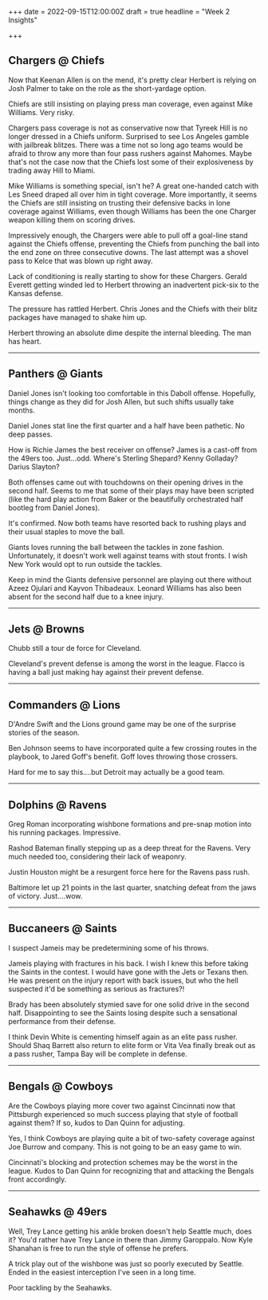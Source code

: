 +++
date = 2022-09-15T12:00:00Z
draft = true
headline = "Week 2 Insights"

+++
## Chargers @ Chiefs

Now that Keenan Allen is on the mend, it's pretty clear Herbert is relying on Josh Palmer to take on the role as the short-yardage option.

Chiefs are still insisting on playing press man coverage, even against Mike Williams. Very risky.

Chargers pass coverage is not as conservative now that Tyreek Hill is no longer dressed in a Chiefs uniform. Surprised to see Los Angeles gamble with jailbreak blitzes. There was a time not so long ago teams would be afraid to throw any more than four pass rushers against Mahomes. Maybe that's not the case now that the Chiefs lost some of their explosiveness by trading away Hill to Miami.

Mike Williams is something special, isn't he? A great one-handed catch with Les Sneed draped all over him in tight coverage.  More importantly, it seems the Chiefs are still insisting on trusting their defensive backs in lone coverage against Williams, even though Williams has been the one Charger weapon killing them on scoring drives.

Impressively enough, the Chargers were able to pull off a goal-line stand against the Chiefs offense, preventing the Chiefs from punching the ball into the end zone on three consecutive downs. The last attempt was a shovel pass to Kelce that was blown up right away.

Lack of conditioning is really starting to show for these Chargers. Gerald Everett getting winded led to Herbert throwing an inadvertent pick-six to the Kansas defense.

The pressure has rattled Herbert. Chris Jones and the Chiefs with their blitz packages have managed to shake him up.

Herbert throwing an absolute dime despite the internal bleeding. The man has heart.

***

## Panthers @ Giants

Daniel Jones isn't looking too comfortable in this Daboll offense. Hopefully, things change as they did for Josh Allen, but such shifts usually take months.

Daniel Jones stat line the first quarter and a half have been pathetic. No deep passes.

How is Richie James the best receiver on offense? James is a cast-off from the 49ers too. Just...odd. Where's Sterling Shepard? Kenny Golladay? Darius Slayton?

Both offenses came out with touchdowns on their opening drives in the second half. Seems to me that some of their plays may have been scripted (like the hard play action from Baker or the beautifully orchestrated half bootleg from Daniel Jones).

It's confirmed. Now both teams have resorted back to rushing plays and their usual staples to move the ball.

Giants loves running the ball between the tackles in zone fashion. Unfortunately, it doesn't work well against teams with stout fronts. I wish New York would opt to run outside the tackles.

Keep in mind the Giants defensive personnel are playing out there without Azeez Ojulari and Kayvon Thibadeaux. Leonard Williams has also been absent for the second half due to a knee injury.

***

## Jets @ Browns

Chubb still a tour de force for Cleveland.

Cleveland's prevent defense is among the worst in the league. Flacco is having a ball just making hay against their prevent defense.

***

## Commanders @ Lions

D'Andre Swift and the Lions ground game may be one of the surprise stories of the season.

Ben Johnson seems to have incorporated quite a few crossing routes in the playbook, to Jared Goff's benefit. Goff loves throwing those crossers.

Hard for me to say this....but Detroit may actually be a good team.

***

## Dolphins @ Ravens

Greg Roman incorporating wishbone formations and pre-snap motion into his running packages. Impressive.

Rashod Bateman finally stepping up as a deep threat for the Ravens. Very much needed too, considering their lack of weaponry.

Justin Houston might be a resurgent force here for the Ravens pass rush.

Baltimore let up 21 points in the last quarter, snatching defeat from the jaws of victory. Just....wow.

***

## Buccaneers @ Saints

I suspect Jameis may be predetermining some of his throws.

Jameis playing with fractures in his back. I wish I knew this before taking the Saints in the contest. I would have gone with the Jets or Texans then. He was present on the injury report with back issues, but who the hell suspected it'd be something as serious as fractures?!

Brady has been absolutely stymied save for one solid drive in the second half. Disappointing to see the Saints losing despite such a sensational performance from their defense.

I think Devin White is cementing himself again as an elite pass rusher. Should Shaq Barrett also return to elite form or Vita Vea finally break out as a pass rusher, Tampa Bay will be complete in defense.

***

## Bengals @ Cowboys

Are the Cowboys playing more cover two against Cincinnati now that Pittsburgh experienced so much success playing that style of football against them? If so, kudos to Dan Quinn for adjusting.

Yes, I think Cowboys are playing quite a bit of two-safety coverage against Joe Burrow and company. This is not going to be an easy game to win.

Cincinnati's blocking and protection schemes may be the worst in the league. Kudos to Dan Quinn for recognizing that and attacking the Bengals front accordingly.

***

## Seahawks @ 49ers

Well, Trey Lance getting his ankle broken doesn't help Seattle much, does it? You'd rather have Trey Lance in there than Jimmy Garoppalo. Now Kyle Shanahan is free to run the style of offense he prefers.

A trick play out of the wishbone was just so poorly executed by Seattle. Ended in the easiest interception I've seen in a long time.

Poor tackling by the Seahawks. 